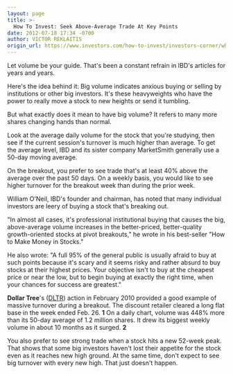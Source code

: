 ```yaml
---
layout: page
title: >-
  How To Invest: Seek Above-Average Trade At Key Points
date: 2012-07-18 17:34 -0700
author: VICTOR REKLAITIS
origin_url: https://www.investors.com/how-to-invest/investors-corner/when-great-stock-breaks-out-let-volume-be-your-guide/
---
```


Let volume be your guide. That's been a constant refrain in IBD's articles for years and years.

Here's the idea behind it: Big volume indicates anxious buying or selling by institutions or other big investors. It's these heavyweights who have the power to really move a stock to new heights or send it tumbling.

But what exactly does it mean to have big volume? It refers to many more shares changing hands than normal.

Look at the average daily volume for the stock that you're studying, then see if the current session's turnover is much higher than average. To get the average level, IBD and its sister company MarketSmith generally use a 50-day moving average.

On the breakout, you prefer to see trade that's at least 40% above the average over the past 50 days. On a weekly basis, you would like to see higher turnover for the breakout week than during the prior week.

William O'Neil, IBD's founder and chairman, has noted that many individual investors are leery of buying a stock that's breaking out.

"In almost all cases, it's professional institutional buying that causes the big, above-average volume increases in the better-priced, better-quality growth-oriented stocks at pivot breakouts," he wrote in his best-seller "How to Make Money in Stocks."

He also wrote: "A full 95% of the general public is usually afraid to buy at such points because it's scary and it seems risky and rather absurd to buy stocks at their highest prices. Your objective isn't to buy at the cheapest price or near the low, but to begin buying at exactly the right time, when your chances for success are greatest."

**Dollar Tree**'s ([DLTR](https://research.investors.com/quote.aspx?symbol=DLTR)) action in February 2010 provided a good example of massive turnover during a breakout. The discount retailer cleared a long flat base in the week ended Feb. 26. **1** On a daily chart, volume was 448% more than its 50-day average of 1.2 million shares. It drew its biggest weekly volume in about 10 months as it surged. **2**

You also prefer to see strong trade when a stock hits a new 52-week peak. That shows that some big investors haven't lost their appetite for the stock even as it reaches new high ground. At the same time, don't expect to see big turnover with every new high. That just doesn't happen.
